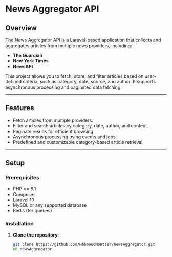# News Aggregator API

## Overview

The News Aggregator API is a Laravel-based application that collects and aggregates articles from multiple news providers, including:
- **The Guardian**
- **New York Times**
- **NewsAPI**

This project allows you to fetch, store, and filter articles based on user-defined criteria, such as category, date, source, and author. It supports asynchronous processing and paginated data fetching.

---

## Features

- Fetch articles from multiple providers.
- Filter and search articles by category, date, author, and content.
- Paginate results for efficient browsing.
- Asynchronous processing using events and jobs.
- Predefined and customizable category-based article retrieval.

---

## Setup

### Prerequisites
- PHP >= 8.1
- Composer
- Laravel 10
- MySQL or any supported database
- Redis (for queues)

### Installation

1. **Clone the repository**:
   ```bash
   git clone https://github.com/MahmoudMontser/newsAggregator.git
   cd newsAggregator
